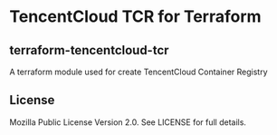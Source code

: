 # TencentCloud TCR for Terraform

## terraform-tencentcloud-tcr

A terraform module used for create TencentCloud Container Registry

## License

Mozilla Public License Version 2.0.
See LICENSE for full details.
